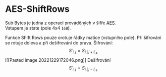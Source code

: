# AES-ShiftRows

Sub Bytes je jedna z operací prováděných v šifře [AES](AES.md).  
Vstupem je state (pole 4x4 `16B`).

Funkce Shift Rows pouze orotuje řádky matice (vstupního pole). Při šifrování se rotuje doleva a při dešifrování do prava.
Šifrování:
$$S'_{i,j} = S_{i,|j+i|_4}$$
![[Pasted image 20221229172046.png]]
Dešifrování
$$S'_{i,j} = S_{i,|j-i|_4}$$